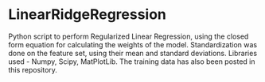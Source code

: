 # LinearRidgeRegression
Python script to perform Regularized Linear Regression, using the closed form equation for calculating the weights of the model.
Standardization was done on the feature set, using their mean and standard deviations. Libraries used - Numpy, Scipy, MatPlotLib. 
The training data has also been posted in this repository. 
